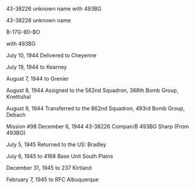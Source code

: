 





43-38226 unknown name with 493BG






 




43-38226 unknown name

B-17G-80-BO

with 493BG

July 10, 1944 Delivered to Cheyenne

July 19, 1944 to Kearney

August 7, 1944 to Grenier

August 8, 1944 Assigned to the 562nd Squadron,
388th Bomb Group, Knettishal

August 9, 1944 Transferred to the 862nd Squadron,
493rd Bomb Group, Debach

Mission #98 December 6, 1944 43-38226 Compan/B 493BG
Sharp
(From 493BG)

July 5, 1945 Returned to the US: Bradley

July 6, 1945 to 4168 Base Unit South Plains

December 31, 1945 to 237 Kirtland

February 7, 1945 to RFC Albuquerque




